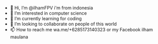 - 👋 Hi, I’m @ilhamFPV i'm from indonesia
- 👀 I’m interested in computer science
- 🌱 I’m currently learning for coding
- 💞️ I’m looking to collaborate on people of this world
- 📫 How to reach me wa.me/+6285173140323 or my Facebook ilham maulana

<!---
ilhamFPV/ilhamFPV is a ✨ special ✨ repository because its `README.md` (this file) appears on your GitHub profile.
You can click the Preview link to take a look at your changes.
--->
